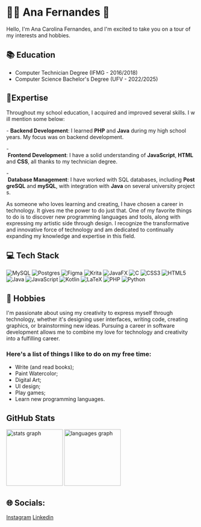 
# 👩‍💻 Ana Fernandes 🎨

Hello, I'm Ana Carolina Fernandes, and I'm excited to take you on a tour of my interests and hobbies.

## 📚 Education
- Computer Technician Degree (IFMG - 2016/2018)
- Computer Science Bachelor's Degree (UFV - 2022/2025)

## 🚩Expertise
Throughout my school education, I acquired and improved several skills. I will mention some below:

- **Backend Development**: I learned **PHP** and **Java** during my high school years. My focus was on backend development.

- **Frontend Development**: I have a solid understanding of **JavaScript**, **HTML** and **CSS**, all thanks to my technician degree. 

- **Database Management**: I have worked with SQL databases, including **PostgreSQL** and **mySQL**, with integration with **Java** on several university projects.

As someone who loves learning and creating, I have chosen a career in technology. It gives me the power to do just that. One of my favorite things to do is to discover new programming languages and tools, along with expressing my artistic side through design. I recognize the transformative and innovative force of technology and am dedicated to continually expanding my knowledge and expertise in this field.

## 💻 Tech Stack

![MySQL](https://img.shields.io/badge/mysql-4479A1.svg?style=for-the-badge&logo=mysql&logoColor=white)
![Postgres](https://img.shields.io/badge/postgres-%23316192.svg?style=for-the-badge&logo=postgresql&logoColor=white)
![Figma](https://img.shields.io/badge/figma-%23F24E1E.svg?style=for-the-badge&logo=figma&logoColor=white)
![Krita](https://img.shields.io/badge/Krita-203759?style=for-the-badge&logo=krita&logoColor=EEF37B)
![JavaFX](https://img.shields.io/badge/javafx-%23FF0000.svg?style=for-the-badge&logo=javafx&logoColor=white)
![C](https://img.shields.io/badge/c-%2300599C.svg?style=for-the-badge&logo=c&logoColor=white)
![CSS3](https://img.shields.io/badge/css3-%231572B6.svg?style=for-the-badge&logo=css3&logoColor=white)
![HTML5](https://img.shields.io/badge/html5-%23E34F26.svg?style=for-the-badge&logo=html5&logoColor=white)
![Java](https://img.shields.io/badge/java-%23ED8B00.svg?style=for-the-badge&logo=openjdk&logoColor=white)
![JavaScript](https://img.shields.io/badge/javascript-%23323330.svg?style=for-the-badge&logo=javascript&logoColor=%23F7DF1E)
![Kotlin](https://img.shields.io/badge/kotlin-%237F52FF.svg?style=for-the-badge&logo=kotlin&logoColor=white)
![LaTeX](https://img.shields.io/badge/latex-%23008080.svg?style=for-the-badge&logo=latex&logoColor=white)
![PHP](https://img.shields.io/badge/php-%23777BB4.svg?style=for-the-badge&logo=php&logoColor=white)
![Python](https://img.shields.io/badge/python-3670A0?style=for-the-badge&logo=python&logoColor=ffdd54)

## 🩷 Hobbies
I'm passionate about using my creativity to express myself through technology, whether it's designing user interfaces, writing code, creating graphics, or brainstorming new ideas. Pursuing a career in software development allows me to combine my love for technology and creativity into a fulfilling career. 

### Here's a list of things I like to do on my free time:
- Write (and read books);
- Paint Watercolor;
- Digital Art;
- UI design;
- Play games;
- Learn new programming languages.

## GitHub Stats
<div align="left">
  <img src="https://github-readme-stats.vercel.app/api?username=anaC-Fernandes&hide_title=false&hide_rank=false&show_icons=true&include_all_commits=true&count_private=true&disable_animations=false&theme=dracula&locale=en&hide_border=true&order=1" height="150" alt="stats graph"  />
  <img src="https://github-readme-stats.vercel.app/api/top-langs?username=anaC-Fernandes&locale=en&hide_title=false&layout=compact&card_width=320&langs_count=5&theme=dracula&hide_border=true&order=2" height="150" alt="languages graph"  />
</div>

###

## 🌐 Socials: 
[Instagram](https://www.instagram.com/ana.helianthus/)
[Linkedin](https://www.linkedin.com/in/ana-carolina-fernandes-clementino-8a82a6235/)
